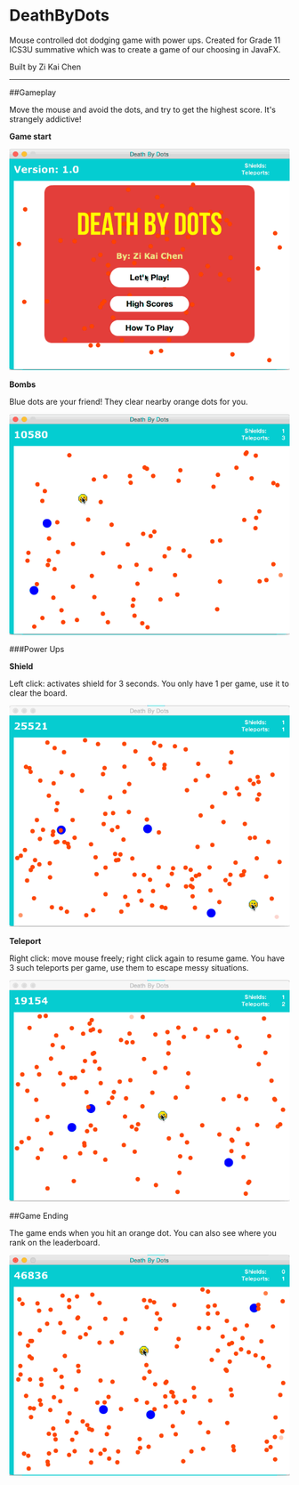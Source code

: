 # DeathByDots
Mouse controlled dot dodging game with power ups. Created for Grade 11 ICS3U summative which was to create a game of our choosing in JavaFX.

Built by Zi Kai Chen

---

##Gameplay

Move the mouse and avoid the dots, and try to get the highest score. It's strangely addictive!

**Game start**

![Start of game screenshot](screenshots/gamestart.gif "Start of game")

**Bombs**

Blue dots are your friend! They clear nearby orange dots for you.

![Bomb screenshot](screenshots/bomb.gif "Bomb in action")

###Power Ups

**Shield**

Left click: activates shield for 3 seconds. You only have 1 per game, use it to clear the board.

![Using a shield screenshot](screenshots/shield.gif "Using a shield")

**Teleport**

Right click: move mouse freely; right click again to resume game. You have 3 such teleports per game, use them to escape messy situations.

![Using teleports screenshot](screenshots/teleport.gif "Using teleports")

##Game Ending

The game ends when you hit an orange dot. You can also see where you rank on the leaderboard.

![Game ending screenshot](screenshots/gameover.gif "Game ending")


